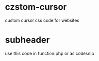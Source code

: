 # czstom-cursor
custom cursor css code for websites
# subheader
use this code in function.php or as codesnip
